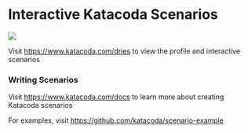 # Interactive Katacoda Scenarios

[![](http://shields.katacoda.com/katacoda/dries/count.svg)](https://www.katacoda.com/dries "Get your profile on Katacoda.com")

Visit https://www.katacoda.com/dries to view the profile and interactive scenarios

### Writing Scenarios
Visit https://www.katacoda.com/docs to learn more about creating Katacoda scenarios

For examples, visit https://github.com/katacoda/scenario-example

